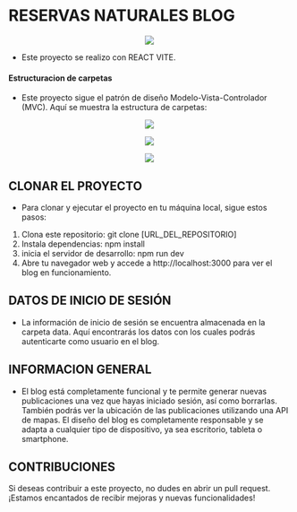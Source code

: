 # RESERVAS NATURALES BLOG

<p align=center>
	<img src="https://i.postimg.cc/mg2QqCgw/Imagen-de-Whats-App-2023-05-31-a-las-14-29-06.jpg">
</p>

- Este proyecto se realizo con REACT VITE.

#### Estructuracion de carpetas

- Este proyecto sigue el patrón de diseño Modelo-Vista-Controlador (MVC). Aquí se muestra la estructura de carpetas:

<p align=center>
	<img src="https://i.postimg.cc/tg7439Nq/estructura1.jpg">
</p>

<p align=center>
	<img src="https://i.postimg.cc/tRctWgdT/estructura2.jpg">
</p>

<p align=center>
	<img src="https://i.postimg.cc/fRf8cNTr/estructura3.jpg">
</p>

## CLONAR EL PROYECTO

- Para clonar y ejecutar el proyecto en tu máquina local, sigue estos pasos:

1. Clona este repositorio: git clone [URL_DEL_REPOSITORIO]
2. Instala dependencias: npm install
3. inicia el servidor de desarrollo: npm run dev
4. Abre tu navegador web y accede a http://localhost:3000 para ver el blog en funcionamiento.

## DATOS DE INICIO DE SESIÓN

- La información de inicio de sesión se encuentra almacenada en la carpeta data. Aquí encontrarás los datos con los cuales podrás autenticarte como usuario en el blog.


## INFORMACION GENERAL

- El blog está completamente funcional y te permite generar nuevas publicaciones una vez que hayas iniciado sesión, así como borrarlas. También podrás ver la ubicación de las publicaciones utilizando una API de mapas. El diseño del blog es completamente responsable y se adapta a cualquier tipo de dispositivo, ya sea escritorio, tableta o smartphone.

## CONTRIBUCIONES
Si deseas contribuir a este proyecto, no dudes en abrir un pull request. ¡Estamos encantados de recibir mejoras y nuevas funcionalidades!
